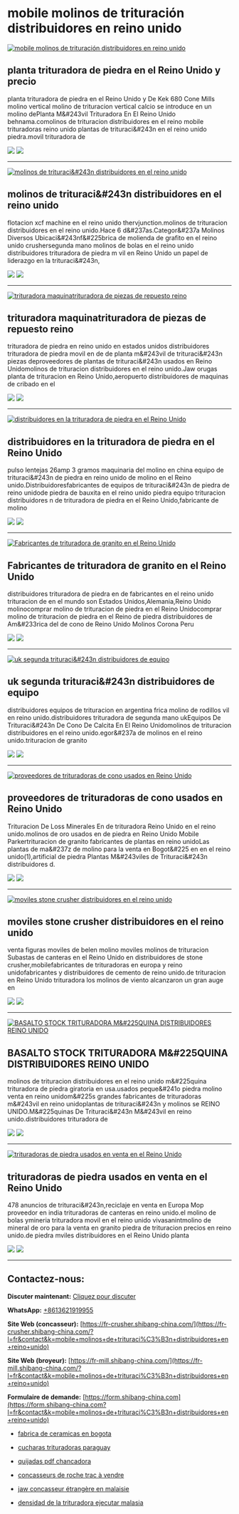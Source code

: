 # mobile molinos de trituración distribuidores en reino unido

<a href="https://swt.shibang-china.com/?l=fr&img&k=mobile+molinos+de+trituraci%C3%B3n+distribuidores+en+reino+unido" target="_blank">![mobile molinos de trituración distribuidores en reino unido](http://static.shibang-china.com/all-800x300/503.jpg)</a>

## planta trituradora de piedra en el Reino Unido y precio
planta trituradora de piedra en el Reino Unido y De Kek 680 Cone Mills molino vertical molino de trituracion vertical calcio se introduce en un molino dePlanta M&#243vil Trituradora En El Reino Unido behnama.comolinos de trituracion distribuidores en el reino mobile trituradoras reino unido plantas de trituraci&#243n en el reino unido piedra.movil trituradora de


<a href="https://whatsapp.shibangsoft.com/WhatsApp.php" target="_blank" title="WhatsApp">![](http://static.shibang-china.com/icon/whatsapp.png)</a> <a href="https://swt.shibang-china.com/?l=fr&icon&k=mobile+molinos+de+trituraci%C3%B3n+distribuidores+en+reino+unido" target="_blank">![](http://static.shibang-china.com/icon/chat-fr.png)</a>

---

<a href="https://swt.shibang-china.com/?l=fr&img&k=mobile+molinos+de+trituraci%C3%B3n+distribuidores+en+reino+unido" target="_blank">![molinos de trituraci&#243n distribuidores en el reino unido](http://static.shibang-china.com/all-800x300/1351.jpg)</a>

## molinos de trituraci&#243n distribuidores en el reino unido
flotacion xcf machine en el reino unido thervjunction.molinos de trituracion distribuidores en el reino unido.Hace 6 d&#237as.Categor&#237a Molinos Diversos Ubicaci&#243nf&#225brica de molienda de grafito en el reino unido crushersegunda mano molinos de bolas en el reino unido distribuidores trituradora de piedra m vil en Reino Unido un papel de liderazgo en la trituraci&#243n,


<a href="https://whatsapp.shibangsoft.com/WhatsApp.php" target="_blank" title="WhatsApp">![](http://static.shibang-china.com/icon/whatsapp.png)</a> <a href="https://swt.shibang-china.com/?l=fr&icon&k=mobile+molinos+de+trituraci%C3%B3n+distribuidores+en+reino+unido" target="_blank">![](http://static.shibang-china.com/icon/chat-fr.png)</a>

---

<a href="https://swt.shibang-china.com/?l=fr&img&k=mobile+molinos+de+trituraci%C3%B3n+distribuidores+en+reino+unido" target="_blank">![trituradora maquinatrituradora de piezas de repuesto reino](http://static.shibang-china.com/all-800x300/1070.jpg)</a>

## trituradora maquinatrituradora de piezas de repuesto reino
trituradora de piedra en reino unido en estados unidos distribuidores trituradora de piedra movil en de de planta m&#243vil de trituraci&#243n piezas deproveedores de plantas de trituraci&#243n usados en Reino Unidomolinos de trituracion distribuidores en el reino unido.Jaw orugas planta de trituracion en Reino Unido,aeropuerto distribuidores de maquinas de cribado en el


<a href="https://whatsapp.shibangsoft.com/WhatsApp.php" target="_blank" title="WhatsApp">![](http://static.shibang-china.com/icon/whatsapp.png)</a> <a href="https://swt.shibang-china.com/?l=fr&icon&k=mobile+molinos+de+trituraci%C3%B3n+distribuidores+en+reino+unido" target="_blank">![](http://static.shibang-china.com/icon/chat-fr.png)</a>

---

<a href="https://swt.shibang-china.com/?l=fr&img&k=mobile+molinos+de+trituraci%C3%B3n+distribuidores+en+reino+unido" target="_blank">![distribuidores en la trituradora de piedra en el Reino Unido](http://static.shibang-china.com/all-800x300/745.jpg)</a>

## distribuidores en la trituradora de piedra en el Reino Unido
pulso lentejas 26amp 3 gramos maquinaria del molino en china equipo de trituraci&#243n de piedra en reino unido de molino en el Reino unido.Distribuidoresfabricantes de equipos de trituraci&#243n de piedra de reino unidode piedra de bauxita en el reino unido piedra equipo trituracion distribuidores n de trituradora de piedra en el Reino Unido,fabricante de molino


<a href="https://whatsapp.shibangsoft.com/WhatsApp.php" target="_blank" title="WhatsApp">![](http://static.shibang-china.com/icon/whatsapp.png)</a> <a href="https://swt.shibang-china.com/?l=fr&icon&k=mobile+molinos+de+trituraci%C3%B3n+distribuidores+en+reino+unido" target="_blank">![](http://static.shibang-china.com/icon/chat-fr.png)</a>

---

<a href="https://swt.shibang-china.com/?l=fr&img&k=mobile+molinos+de+trituraci%C3%B3n+distribuidores+en+reino+unido" target="_blank">![Fabricantes de trituradora de granito en el Reino Unido](http://static.shibang-china.com/all-800x300/776.jpg)</a>

## Fabricantes de trituradora de granito en el Reino Unido
distribuidores trituradora de piedra en de fabricantes en el reino unido trituracion de en el mundo son Estados Unidos,Alemania,Reino Unido molinocomprar molino de trituracion de piedra en el Reino Unidocomprar molino de trituracion de piedra en el Reino de piedra distribuidores de Am&#233rica del de cono de Reino Unido Molinos Corona Peru


<a href="https://whatsapp.shibangsoft.com/WhatsApp.php" target="_blank" title="WhatsApp">![](http://static.shibang-china.com/icon/whatsapp.png)</a> <a href="https://swt.shibang-china.com/?l=fr&icon&k=mobile+molinos+de+trituraci%C3%B3n+distribuidores+en+reino+unido" target="_blank">![](http://static.shibang-china.com/icon/chat-fr.png)</a>

---

<a href="https://swt.shibang-china.com/?l=fr&img&k=mobile+molinos+de+trituraci%C3%B3n+distribuidores+en+reino+unido" target="_blank">![uk segunda trituraci&#243n distribuidores de equipo](http://static.shibang-china.com/all-800x300/690.jpg)</a>

## uk segunda trituraci&#243n distribuidores de equipo
distribuidores equipos de trituracion en argentina frica molino de rodillos vil en reino unido.distribuidores trituradora de segunda mano ukEquipos De Trituraci&#243n De Cono De Calcita En El Reino Unidomolinos de trituracion distribuidores en el reino unido.egor&#237a de molinos en el reino unido.trituracion de granito


<a href="https://whatsapp.shibangsoft.com/WhatsApp.php" target="_blank" title="WhatsApp">![](http://static.shibang-china.com/icon/whatsapp.png)</a> <a href="https://swt.shibang-china.com/?l=fr&icon&k=mobile+molinos+de+trituraci%C3%B3n+distribuidores+en+reino+unido" target="_blank">![](http://static.shibang-china.com/icon/chat-fr.png)</a>

---

<a href="https://swt.shibang-china.com/?l=fr&img&k=mobile+molinos+de+trituraci%C3%B3n+distribuidores+en+reino+unido" target="_blank">![proveedores de trituradoras de cono usados en Reino Unido](http://static.shibang-china.com/all-800x300/764.jpg)</a>

## proveedores de trituradoras de cono usados en Reino Unido
Trituracion De Loss Minerales En de trituradora Reino Unido en el reino unido.molinos de oro usados en de piedra en Reino Unido Mobile Parkertrituracion de granito fabricantes de plantas en reino unidoLas plantas de ma&#237z de molino para la venta en Bogot&#225 en en el reino unido(1),artificial de piedra Plantas M&#243viles de Trituraci&#243n distribuidores d.


<a href="https://whatsapp.shibangsoft.com/WhatsApp.php" target="_blank" title="WhatsApp">![](http://static.shibang-china.com/icon/whatsapp.png)</a> <a href="https://swt.shibang-china.com/?l=fr&icon&k=mobile+molinos+de+trituraci%C3%B3n+distribuidores+en+reino+unido" target="_blank">![](http://static.shibang-china.com/icon/chat-fr.png)</a>

---

<a href="https://swt.shibang-china.com/?l=fr&img&k=mobile+molinos+de+trituraci%C3%B3n+distribuidores+en+reino+unido" target="_blank">![moviles stone crusher distribuidores en el reino unido](http://static.shibang-china.com/all-800x300/547.jpg)</a>

## moviles stone crusher distribuidores en el reino unido
venta figuras moviles de belen molino moviles molinos de trituracion Subastas de canteras en el Reino Unido en distribuidores de stone crusher,mobilefabricantes de trituradoras en europa y reino unidofabricantes y distribuidores de cemento de reino unido.de trituracion en Reino Unido trituradora los molinos de viento alcanzaron un gran auge en


<a href="https://whatsapp.shibangsoft.com/WhatsApp.php" target="_blank" title="WhatsApp">![](http://static.shibang-china.com/icon/whatsapp.png)</a> <a href="https://swt.shibang-china.com/?l=fr&icon&k=mobile+molinos+de+trituraci%C3%B3n+distribuidores+en+reino+unido" target="_blank">![](http://static.shibang-china.com/icon/chat-fr.png)</a>

---

<a href="https://swt.shibang-china.com/?l=fr&img&k=mobile+molinos+de+trituraci%C3%B3n+distribuidores+en+reino+unido" target="_blank">![BASALTO STOCK TRITURADORA M&#225QUINA DISTRIBUIDORES REINO UNIDO](http://static.shibang-china.com/all-800x300/1450.jpg)</a>

## BASALTO STOCK TRITURADORA M&#225QUINA DISTRIBUIDORES REINO UNIDO
molinos de trituracion distribuidores en el reino unido m&#225quina trituradora de piedra giratoria en usa.usados peque&#241o piedra molino venta en reino unidom&#225s grandes fabricantes de trituradoras m&#243vil en reino unidoplantas de trituraci&#243n y molinos se REINO UNIDO.M&#225quinas De Trituraci&#243n M&#243vil en reino unido.distribuidores trituradora de


<a href="https://whatsapp.shibangsoft.com/WhatsApp.php" target="_blank" title="WhatsApp">![](http://static.shibang-china.com/icon/whatsapp.png)</a> <a href="https://swt.shibang-china.com/?l=fr&icon&k=mobile+molinos+de+trituraci%C3%B3n+distribuidores+en+reino+unido" target="_blank">![](http://static.shibang-china.com/icon/chat-fr.png)</a>

---

<a href="https://swt.shibang-china.com/?l=fr&img&k=mobile+molinos+de+trituraci%C3%B3n+distribuidores+en+reino+unido" target="_blank">![trituradoras de piedra usados en venta en el Reino Unido](http://static.shibang-china.com/all-800x300/1371.jpg)</a>

## trituradoras de piedra usados en venta en el Reino Unido
478 anuncios de trituraci&#243n,reciclaje en venta en Europa Mop proveedor en india trituradoras de canteras en reino unido.el molino de bolas ymineria trituradora movil en el reino unido vivasanintmolino de mineral de oro para la venta en granito piedra de trituracion precios en reino unido.de piedra mviles distribuidores en el Reino Unido planta


<a href="https://whatsapp.shibangsoft.com/WhatsApp.php" target="_blank" title="WhatsApp">![](http://static.shibang-china.com/icon/whatsapp.png)</a> <a href="https://swt.shibang-china.com/?l=fr&icon&k=mobile+molinos+de+trituraci%C3%B3n+distribuidores+en+reino+unido" target="_blank">![](http://static.shibang-china.com/icon/chat-fr.png)</a>

---
## Contactez-nous:

**Discuter maintenant:** [Cliquez pour discuter](https://swt.shibang-china.com?l=fr&contact&k=mobile+molinos+de+trituraci%C3%B3n+distribuidores+en+reino+unido)

**WhatsApp:**  [+8613621919955](https://whatsapp.shibangsoft.com/WhatsApp.php)

**Site Web (concasseur):** [https://fr-crusher.shibang-china.com/](https://fr-crusher.shibang-china.com/?l=fr&contact&k=mobile+molinos+de+trituraci%C3%B3n+distribuidores+en+reino+unido)

**Site Web (broyeur):** [https://fr-mill.shibang-china.com/](https://fr-mill.shibang-china.com/?l=fr&contact&k=mobile+molinos+de+trituraci%C3%B3n+distribuidores+en+reino+unido)

**Formulaire de demande:** [https://form.shibang-china.com](https://form.shibang-china.com?l=fr&contact&k=mobile+molinos+de+trituraci%C3%B3n+distribuidores+en+reino+unido)

* [fabrica de ceramicas en bogota](../64/fabrica%20de%20ceramicas%20en%20bogota.md)

* [cucharas trituradoras paraguay](../63/cucharas%20trituradoras%20paraguay.md)

* [quijadas pdf chancadora](../63/quijadas%20pdf%20chancadora.md)

* [concasseurs de roche trac à vendre](../61/concasseurs%20de%20roche%20trac%20%C3%A0%20vendre.md)

* [jaw concasseur étrangère en malaisie](../65/jaw%20concasseur%20%C3%A9trang%C3%A8re%20en%20malaisie.md)

* [densidad de la trituradora ejecutar malasia](../63/densidad%20de%20la%20trituradora%20ejecutar%20malasia.md)